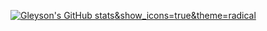 [![Gleyson's GitHub stats](https://github-readme-stats.vercel.app/api?username=gleysonrn)&show_icons=true&theme=radical](https://github.com/anuraghazra/github-readme-stats)
